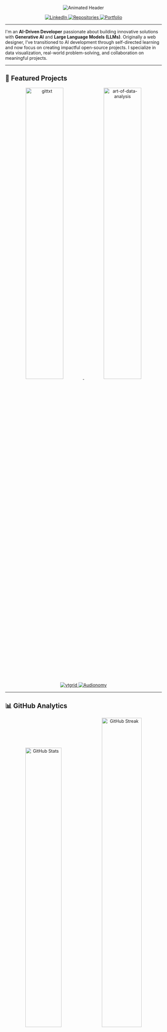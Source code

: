 <p align="center">
  <img src="https://readme-typing-svg.demolab.com?font=Fira+Code&size=20&duration=2800&pause=1000&color=4ECDC4&center=true&vCenter=true&width=800&lines=Hey+there!+I'm+Sandeep+Paidipati+%F0%9F%91%8B;AI+Developer+%7C+Open-Source+Builder+%7C+LLM+Enthusiast" alt="Animated Header" />
</p>

<p align="center">
  <a href="https://www.linkedin.com/in/sandeep-paidipati">
    <img src="https://img.shields.io/badge/LinkedIn-0A66C2?style=for-the-badge&logo=linkedin&logoColor=white" alt="LinkedIn">
  </a>
  <a href="https://github.com/sandy-sp?tab=repositories">
    <img src="https://img.shields.io/badge/dynamic/json?url=https%3A%2F%2Fapi.github.com%2Fusers%2Fsandy-sp&query=%24.public_repos&label=Repositories&color=brightgreen&logo=github&style=for-the-badge" alt="Repositories">
  </a>
  <a href="https://sandy-sp.info">
    <img src="https://img.shields.io/badge/Portfolio-sandy--sp.info-4ECDC4?style=for-the-badge&logo=internet-explorer&logoColor=white" alt="Portfolio">
  </a>
</p>

---

I'm an **AI-Driven Developer** passionate about building innovative solutions with **Generative AI** and **Large Language Models (LLMs)**. Originally a web designer, I've transitioned to AI development through self-directed learning and now focus on creating impactful open-source projects. I specialize in data visualization, real-world problem-solving, and collaboration on meaningful projects.

---

## 🚀 Featured Projects

<!-- Auto-updating Project Grid -->
<div align="center">
  <a href="https://github.com/sandy-sp/gittxt">
    <img src="https://github-readme-stats.vercel.app/api/pin/?username=sandy-sp&repo=gittxt&theme=dark&show_owner=true" alt="gittxt" width="49%">
  </a>
  <a href="https://github.com/sandy-sp/art-of-data-analysis">
    <img src="https://github-readme-stats.vercel.app/api/pin/?username=sandy-sp&repo=art-of-data-analysis&theme=dark&show_owner=true" alt="art-of-data-analysis" width="49%">
  </a>
</div>

<div align="center">
  <a href="https://github.com/sandy-sp/ytgrid">
    <img src="https://img.shields.io/badge/Repo-ytgrid-blue?style=for-the-badge&logo=github" alt="ytgrid">
  </a>
  <a href="https://github.com/sandy-sp/Audionomy">
    <img src="https://img.shields.io/badge/Repo-art--of--data--analysis-blue?style=for-the-badge&logo=github" alt="Audionomy">
  </a>
</div>

---

## 📊 GitHub Analytics

<div align="center">
  <img src="https://github-readme-stats.vercel.app/api?username=sandy-sp&show_icons=true&theme=dark" alt="GitHub Stats" width="48%">
  <img src="https://github-readme-streak-stats.herokuapp.com/?user=sandy-sp&theme=dark" alt="GitHub Streak" width="50.5%">
  <img src = "https://github-readme-activity-graph.vercel.app/graph?username=sandy-sp&theme=merko"/>
</div>

<div align="center">
  <iframe src="https://github-widgetbox.vercel.app/api/pin/?username=sandy-sp&repo=gittxt&theme=dark" width="400" height="120" frameborder="0"></iframe>
  <iframe src="https://github-widgetbox.vercel.app/api/pin/?username=sandy-sp&repo=art-of-data-analysis&theme=dark" width="400" height="120" frameborder="0"></iframe>
</div>

## 🛠️ Tech Stack

<div align="center">
  <!-- Most Used Languages -->
  <img 
    src="https://github-readme-stats.vercel.app/api/top-langs/?username=sandy-sp&theme=dark&hide_border=false&include_all_commits=false&count_private=true&layout=compact" 
    alt="Most Used Languages" 
    width="48%"
  />
  
  <!-- Repos Per Language -->
  <img 
    src="https://github-profile-summary-cards.vercel.app/api/cards/repos-per-language?username=sandy-sp&theme=dark" 
    alt="Repos Per Language" 
    width="48%"
  />
</div>

![PyTorch](https://img.shields.io/badge/PyTorch-EE4C2C?style=flat&logo=pytorch&logoColor=white)
![HuggingFace](https://img.shields.io/badge/HuggingFace-FFD21E?style=flat&logo=huggingface&logoColor=black)
![LangChain](https://img.shields.io/badge/LangChain-00A67D?style=flat&logo=langchain&logoColor=white)
![Python](https://img.shields.io/badge/Python-3776AB?style=flat&logo=python&logoColor=white)
![FastAPI](https://img.shields.io/badge/FastAPI-009688?style=flat&logo=fastapi&logoColor=white)
![Docker](https://img.shields.io/badge/Docker-2496ED?style=flat&logo=docker&logoColor=white)
![Git](https://img.shields.io/badge/Git-F05032?style=flat&logo=git&logoColor=white)
![GitHub Actions](https://img.shields.io/badge/GitHub_Actions-2088FF?style=flat&logo=githubactions&logoColor=white)
![Linux](https://img.shields.io/badge/Linux-FCC624?style=flat&logo=linux&logoColor=black)
[![PyQt5](https://img.shields.io/badge/GUI-PyQt5-green?logo=qt)](https://riverbankcomputing.com/software/pyqt/)
[![Markdown](https://img.shields.io/badge/Format-Markdown-blue?logo=markdown)](https://daringfireball.net/projects/markdown/)
[![Streamlit](https://img.shields.io/badge/Built%20with-Streamlit-ff4b4b?logo=streamlit&logoColor=white)](https://streamlit.io)
[![Plotly](https://img.shields.io/badge/Charts-Plotly-3e4f6a?logo=plotly&logoColor=white)](https://plotly.com)
[![Folium](https://img.shields.io/badge/Maps-Folium-43a047?logo=leaflet&logoColor=white)](https://python-visualization.github.io/folium/)
[![GeoPandas](https://img.shields.io/badge/GeoPandas-0.10%2B-green?logo=python&logoColor=white)](https://geopandas.org/)
[![Matplotlib](https://img.shields.io/badge/Plots-Matplotlib-yellow?logo=python&logoColor=white)](https://matplotlib.org/)
[![Seaborn](https://img.shields.io/badge/Charts-Seaborn-4B8BBE?logo=python&logoColor=white)](https://seaborn.pydata.org/)
[![Pandas](https://img.shields.io/badge/Data-Pandas-150458?logo=pandas&logoColor=white)](https://pandas.pydata.org)
[![Requests](https://img.shields.io/badge/API-Requests-20232a?logo=python&logoColor=white)](https://docs.python-requests.org)
[![Open-Meteo](https://img.shields.io/badge/API-Open--Meteo-green)](https://open-meteo.com/)
[![USGS](https://img.shields.io/badge/API-USGS-grey)](https://earthquake.usgs.gov/fdsnws/event/1/)
[![Geopy](https://img.shields.io/badge/Geocoding-Geopy-blue)](https://pypi.org/project/geopy/)
[![Openpyxl](https://img.shields.io/badge/Excel-openpyxl-1a73e8?logo=microsoft-excel&logoColor=white)](https://pypi.org/project/openpyxl)
![HTML](https://img.shields.io/badge/HTML-E34F26?style=flat&logo=html5&logoColor=white)
![CSS](https://img.shields.io/badge/CSS-1572B6?style=flat&logo=css3&logoColor=white)
![JavaScript](https://img.shields.io/badge/JavaScript-F7DF1E?style=flat&logo=javascript&logoColor=black)
![Jupyter Notebook](https://img.shields.io/badge/Jupyter_Notebook-F37626?style=flat&logo=jupyter&logoColor=white)
![Shell](https://img.shields.io/badge/Shell-4EAA25?style=flat&logo=gnu-bash&logoColor=white)

---

## ✨ Visitor Counter

<p align="center">
  <img src="https://profile-counter.glitch.me/sandy-sp/count.svg" alt="Visitor Count">
  <br>
  <em>Thanks for visiting! If you find my work useful, consider supporting me with a coffee ☕</em>
  <br>
  <em>📢 I'm currently open to exciting job opportunities in AI development and open-source collaboration. Feel free to <a href="https://www.linkedin.com/in/sandeep-paidipati">connect with me on LinkedIn</a>!</em>
  <br>
  <em>🌐 Check out my portfolio at <a href="https://sandy-sp.info">sandy-sp.info</a>!</em>
</p>

<p align="center"> 
  <a href="https://buymeacoffee.com/sandeep.paidipati"> 
    <img src="https://img.shields.io/badge/Support_My_Work-FFDD00?style=for-the-badge&logo=buymeacoffee&logoColor=black"> 
  </a> 
</p>

---


